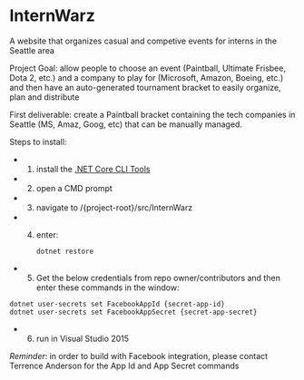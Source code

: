 # InternWarz
A website that organizes casual and competive events for interns in the Seattle area

Project Goal: allow people to choose an event (Paintball, Ultimate Frisbee, Dota 2, etc.) and a company to play for (Microsoft, Amazon, Boeing, etc.) and then have an auto-generated tournament bracket to easily organize, plan and distribute

First deliverable: create a Paintball bracket containing the tech companies in Seattle (MS, Amaz, Goog, etc) that can be manually managed.

Steps to install:

* 1) install the [.NET Core CLI Tools](https://github.com/dotnet/cli)

* 2) open a CMD prompt

* 3) navigate to /{project-root}/src/InternWarz

* 4) enter:

       ```dotnet restore```

* 5) Get the below credentials from repo owner/contributors and then enter these commands in the window:
 
 ```
dotnet user-secrets set FacebookAppId {secret-app-id}
dotnet user-secrets set FacebookAppSecret {secret-app-secret}
 ```


* 6) run in Visual Studio 2015

*Reminder*: in order to build with Facebook integration, please contact Terrence Anderson for the App Id and App Secret commands
